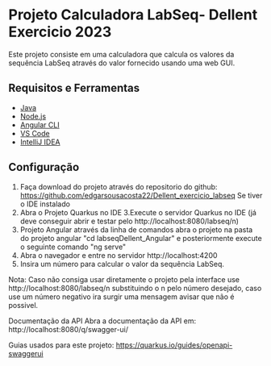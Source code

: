 # Projeto Calculadora LabSeq- Dellent Exercicio 2023

Este projeto consiste em uma calculadora que calcula os valores da sequência LabSeq através do valor fornecido usando uma  web GUI.

## Requisitos e Ferramentas

- [Java](https://www.oracle.com/java/technologies/javase-downloads.html)
- [Node.js](https://nodejs.org/)
- [Angular CLI](https://angular.io/cli)
- [VS Code](https://code.visualstudio.com/)
- [IntelliJ IDEA](https://www.jetbrains.com/idea/)

## Configuração

1. Faça download do projeto através do repositorio do github:
	https://github.com/edgarsousacosta22/Dellent_exercicio_labseq
Se tiver o IDE instalado
2. Abra o Projeto Quarkus no IDE
3.Execute o servidor Quarkus no IDE (já deve conseguir abrir e testar pelo http://localhost:8080/labseq/n)
4. Projeto Angular através da linha de comandos abra o projeto na pasta do projeto angular "cd labseqDellent_Angular" e posteriormente execute o  seguinte comando "ng serve"
5. Abra o navegador e entre no servidor http://localhost:4200
6. Insira um número para calcular o valor da sequência LabSeq.

Nota: Caso não consiga usar diretamente o projeto pela interface use http://localhost:8080/labseq/n substituindo o n pelo número desejado, caso use um número negativo ira surgir uma mensagem avisar que não é possivel.

Documentação da API
Abra a documentação da API em: http://localhost:8080/q/swagger-ui/


Guias usados para este projeto:
https://quarkus.io/guides/openapi-swaggerui
